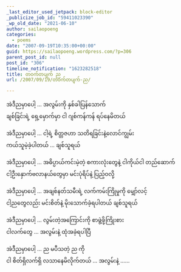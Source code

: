 ```yaml
---
_last_editor_used_jetpack: block-editor
_publicize_job_id: "59411023390"
_wp_old_date: "2021-06-10"
author: sailaopoeng
categories:
  - poems
date: "2007-09-19T10:35:00+00:00"
guid: https://sailaopoeng.wordpress.com/?p=306
parent_post_id: null
post_id: "306"
timeline_notification: "1623282518"
title: တဝက်တပျက် ည
url: /2007/09/19/တဝက်တပျက်-ည/

---
```

အဲဒီညမှာပေါ့ … အလွမ်းကို နှစ်ခါပြန်သောက်  
ချစ်ခြင်းရဲ့ ရှေ့မှောက်မှာ ငါ ဂျစ်ကန်ကန် ရပ်နေမိတယ်

အဲဒီညမှာပေါ့ … ငါ့ရဲ့ စိတ္တဇဟာ သတိရခြင်းနဲ့လောင်ကျွမ်း  
ကယ်သူမဲ့ခဲ့ပါတယ် … ချစ်သူရယ်

အဲဒီညမှာပေါ့ … အဓိပ္ပာယ်ကင်းမဲ့တဲ့ စကားလုံးတွေနဲ့ ငါကိုယ်ငါ တည်ဆောက်  
ငါ့ဦးနှောက်ဗလာနယ်တွေမှာ မင်းပုံရိပ်နဲ့ ပြည့်ဝလို့

အဲဒီညမှာပေါ့ … အချစ်နတ်သမီးရဲ့ လက်ကမ်းကြိုမှုကို မျှော်လင့်  
ငါ့ညတွေလည်း မင်းစိတ်နဲ့ မိုးသောက်ခဲ့ရပါတယ် ချစ်သူရယ်

အဲဒီညမှာပေါ့ … လွမ်းတဲ့အကြောင်းကို စာဖွဲ့ဖို့ကြိုးစား  
ငါလက်တွေ … အလွမ်းနဲ့ ထုံအခဲ့ရပါပြီ

အဲဒီညမှာပေါ့ … ည မပီသတဲ့ ည ကို  
ငါ စိတ်ရှိလက်ရှိ လသာနေမိလိုက်တယ် … အလွမ်းနဲ့ ……
